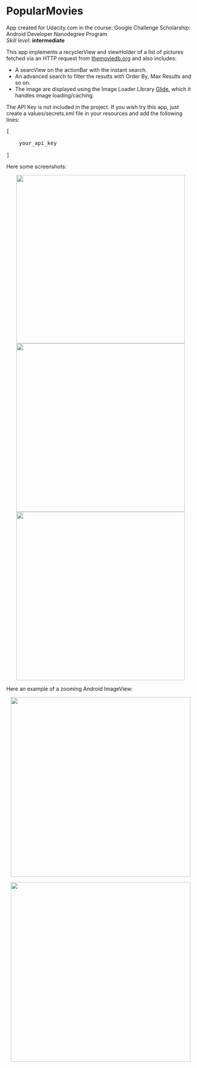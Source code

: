 # PopularMovies

<p>App created for Udacity.com in the course: Google Challenge Scholarship: Android Developer Nanodegree Program
<br>
<i>Skill level</i>: <b>intermediate</b></p>
<p>This app implements a recyclerView and viewHolder of a list of pictures fetched via an HTTP request from <a href="https://www.themoviedb.org/" rel="nofollow">themoviedb.org</a> 
and also includes: </p>
<ul>
<li>A searcView on the actionBar with the instant search.</li>
<li>An advanced search to filter the results with Order By, Max Results and so 
on.</li>
<li>The image are displayed using the Image Loader Library <a href="https://github.com/bumptech/glide">Glide</a>, which it handles image loading/caching.</li>

</ul>
<p>The API Key is not included in the project. If you wish try this app, just create a values/secrets.xml file in your resources and add the following lines:</p>
<pre>[
<resources>
    <string name="api_key">your_api_key</string>
</resources>
]
</pre>
<p>Here some screenshots:</p>
<p align="center">
  <img src="2018-01-16_02.28.01.151.png" height="450" style="max-width:100%;">
  <img src="2018-01-16_02.13.51.315.png" height="450" style="max-width:100%;">
  <img src="2018-01-16_15.02.00.933.png" height="450" style="max-width:100%;">
</p>
<p>Here an example of a zooming Android ImageView:</p>
<p align="center">
  <img src="2017-12-22_004819.jpg" height="480" style="max-width:100%;">
</p>
<p align="center">
  <img src="2017-12-22_004843.jpg" height="480" style="max-width:100%;">
</p>
